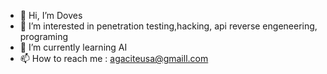 - 👋 Hi, I’m Doves
- 👀 I’m interested in penetration testing,hacking, api reverse engeneering, programing
- 🌱 I’m currently learning AI
- 📫 How to reach me : agaciteusa@gmaill.com

